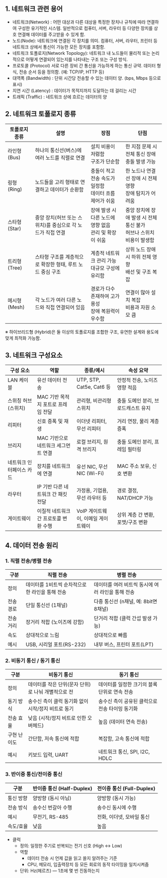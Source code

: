 ## 1. 네트워크 관련 용어
- 네트워크(Network) : 어떤 대상과 다른 대상을 특정한 장치나 규칙에 따라 연결하여 구성한 유기적인 시스템. 일반적으로 컴퓨터, 서버, 라우터 등 다양한 장치를 상호 연결해 데이터를 주고받을 수 있게 함.
- 노드(Node): 네트워크에 연결된 각 장치를 의미. 컴퓨터, 서버, 라우터, 프린터 등 네트워크 상에서 통신이 가능한 모든 장치를 포함함.
- 네트워크 토폴로지(Network Topology): 네트워크 내 노드들이 물리적 또는 논리적으로 어떻게 연결되어 있는지를 나타내는 구조 또는 구성 방식.
- 프로토콜 (Protocol)	서로 다른 장비 간 통신을 가능하게 하는 통신 규약. 데이터 형식, 전송 순서 등을 정의함. (예: TCP/IP, HTTP 등)
- 대역폭 (Bandwidth) : 단위 시간당 전송할 수 있는 데이터 양. (bps, Mbps 등으로 표시)
- 지연 시간 (Latency) : 데이터가 목적지까지 도달하는 데 걸리는 시간
- 트래픽 (Traffic) : 네트워크 상에 흐르는 데이터의 양


## 2. 네트워크 토폴로지 종류
| 토폴로지 종류         | 설명| 장점| 단점                                         |
| --------------- | ----- | ----------------- | -------------------------- |
| 라인형 (Bus)       | 하나의 통신선(버스)에 여러 노드를 직렬로 연결         | 설치 비용이 저렴함<br>구조가 단순함               | 한 지점 문제 시 전체 통신 장애<br>충돌 발생 가능             |
| 링형 (Ring)       | 노드들을 고리 형태로 연결하고 데이터가 순환함          | 충돌이 적고 전송 속도가 일정함<br>데이터 흐름 제어가 쉬움  | 한 노드나 연결선 장애 시 전체 영향<br>장애 탐지가 어려움         |
| 스타형 (Star)      | 중앙 장치(허브 또는 스위치)를 중심으로 각 노드가 직접 연결 | 장애 발생 시 다른 노드에 영향 없음<br>관리 및 확장이 쉬움 | 중앙 장치에 장애 발생 시 전체 통신 불가<br>허브나 스위치 비용이 발생함 |
| 트리형 (Tree)      | 스타형 구조를 계층적으로 확장한 형태, 루트 노드 중심 구조  | 계층적 네트워크 관리 가능<br>대규모 구성에 유리함       | 상위 노드 장애 시 하위 전체 영향<br>배선 및 구조 복잡          |
| 메시형 (Mesh)      | 각 노드가 여러 다른 노드와 직접 연결되어 있음         | 경로가 다수 존재하여 고가용성<br>장애 복원력이 우수함     | 연결이 많아 설치 복잡<br>비용과 자원 소모 큼                |

 ※  하이브리드형 (Hybrid)은 둘 이상의 토폴로지를 조합한 구조, 유연한 설계와 용도에 맞게 최적화 가능함.    

## 3. 네트워크 구성요소
| 구성 요소         | 역할| 종류/예시                   | 속성 요약                |
| ------------- | --------------------- | ------- | -------------------- |
| LAN 케이블       | 유선 데이터 전송             | UTP, STP, Cat5e, Cat6 등 | 안정적 전송, 노이즈 영향 적음    |
| 스위칭 허브 (스위치)  | MAC 기반 목적지 포트로 프레임 전달 | 관리형, 비관리형 스위치           | 충돌 도메인 분리, 브로드캐스트 유지 |
| 리피터           | 신호 증폭 및 재생            | 이더넷 리피터, 무선 리피터         | 거리 연장, 물리 계층 증폭      |
| 브리지           | MAC 기반으로 네트워크 세그먼트 연결 | 로컬 브리지, 원격 브리지          | 충돌 도메인 분리, 프레임 필터링   |
| 네트워크 인터페이스 카드 | 장치를 네트워크에 연결          | 유선 NIC, 무선 NIC (Wi-Fi)  | MAC 주소 보유, 신호 변환     |
| 라우터           | IP 기반 다른 네트워크 간 패킷 전달 | 가정용, 기업용, 무선 라우터 등      | 경로 결정, NAT/DHCP 가능   |
| 게이트웨이         | 이질적 네트워크 간 프로토콜 변환 수행 | VoIP 게이트웨이, 이메일 게이트웨이   | 상위 계층 간 변환, 포맷/구조 변환 |


## 4. 데이터 전송 원리
### 1. 직렬 전송/병렬 전송
| 구분    | 직렬 전송                           | 병렬 전송                            |
| ----- | ------------------------------- | -------------------------------- |
| 정의    | 데이터를 1비트씩 순차적으로 한 라인을 통해 전송 | 데이터를 여러 비트씩 동시에 여러 라인을 통해 전송 |
| 전송 경로 | 단일 통신선 (1채널)| 다중 통신선 (n채널, 예: 8bit면 8채널)       |
| 전송 거리 | 장거리 적합 (노이즈에 강함)| 단거리 적합 (클럭 간섭 발생 가능)             |
| 속도    | 상대적으로 느림                        | 상대적으로 빠름                         |
| 예시    | USB, 시리얼 포트(RS-232)             | 내부 버스, 프린터 포트(LPT)|

### 2. 비동기 통신 / 동기 통신
| 구분     | 비동기 통신| 동기 통신|
| ------ | ------------------------------------------ | ------------------------------ |
| 정의     | 데이터를 작은 단위(문자 단위)로 나눠 개별적으로 전 | 데이터를 일정한 크기의 블록 단위로 연속 전송  |
| 동기 방식  | 송수신 측이 클럭 동기화 없이 시작/정지 비트로 동기| 송수신 측이 공유된 클럭으로 전송 타이밍 동기화 |
| 전송 효율  | 낮음 (시작/정지 비트로 인한 오버헤드)| 높음 (데이터 연속 전송)                 |
| 구현 난이도 | 간단함, 저속 통신에 적합| 복잡함, 고속 통신에 적합                 |
| 예시     | 키보드 입력, UART| 네트워크 통신, SPI, I2C, HDLC        |

### 3. 반이중 통신/전이중 통신
| 구분    | 반이중 통신 (Half-Duplex) | 전이중 통신 (Full-Duplex) |
| ----- | -------------------- | -------------------- |
| 통신 방향 | 양방향 (동시 아님)          | 양방향 (동시 가능)          |
| 전송 방식 | 송수신 번갈아 수행           | 송수신 동시에 수행           |
| 예시    | 무전기, RS-485          | 전화, 이더넷, 모바일 통신      |
| 속도/효율 | 낮음                   | 높음                   |
- 클럭
  - 정의: 일정한 주기로 반복되는 전기 신호 (High ↔ Low)
  - 역할
      - 데이터 전송 시 언제 값을 읽고 쓸지 알려주는 기준
      - CPU, 메모리, 입출력장치 등 모든 회로의 동작 타이밍을 일치시켜줌
  - 단위: Hz(헤르츠) — 1초에 몇 번 진동하는지

